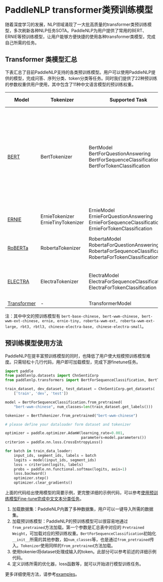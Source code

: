 # PaddleNLP transformer类预训练模型

随着深度学习的发展，NLP领域涌现了一大批高质量的transformer类预训练模型，多次刷新各种NLP任务SOTA。PaddleNLP为用户提供了常用的BERT、ERNIE等预训练模型，让用户能够方便快捷的使用各种transformer类模型，完成自己所需的任务。


## Transformer 类模型汇总

下表汇总了目前PaddleNLP支持的各类预训练模型。用户可以使用PaddleNLP提供的模型，完成问答、序列分类、token分类等任务。同时我们提供了22种预训练的参数权重供用户使用，其中包含了11种中文语言模型的预训练权重。

| Model | Tokenizer| Supported Task| Pretrained Weight|
|---|---|---|---|
| [BERT](https://arxiv.org/abs/1810.04805) | BertTokenizer|BertModel<br> BertForQuestionAnswering<br> BertForSequenceClassification<br>BertForTokenClassification| `bert-base-uncased`<br> `bert-large-uncased` <br>`bert-base-multilingual-uncased` <br>`bert-base-cased`<br> `bert-base-chinese`<br> `bert-base-multilingual-cased`<br> `bert-large-cased`<br> `bert-wwm-chinese`<br> `bert-wwm-ext-chinese` |
|[ERNIE](https://arxiv.org/abs/1904.09223)|ErnieTokenizer<br>ErnieTinyTokenizer|ErnieModel<br> ErnieForQuestionAnswering<br> ErnieForSequenceClassification<br> ErnieForTokenClassification| `ernie-1.0`<br> `ernie-tiny`<br> `ernie-2.0-en`<br> `ernie-2.0-large-en`|
|[RoBERTa](https://arxiv.org/abs/1907.11692)|RobertaTokenizer| RobertaModel<br>RobertaForQuestionAnswering<br>RobertaForSequenceClassification<br>RobertaForTokenClassification| `roberta-wwm-ext`<br> `roberta-wwm-ext-large`<br> `rbt3`<br> `rbtl3`|
|[ELECTRA](https://arxiv.org/abs/2003.10555) |ElectraTokenizer| ElectraModel<br>ElectraForSequenceClassification<br>ElectraForTokenClassification<br>|`electra-small`<br> `electra-base`<br> `electra-large`<br> `chinese-electra-small`<br> `chinese-electra-base`<br>|
|[Transformer](https://arxiv.org/abs/1706.03762) |- | TransformerModel | - |

注：其中中文的预训练模型有 `bert-base-chinese, bert-wwm-chinese, bert-wwm-ext-chinese, ernie, ernie-tiny, roberta-wwm-ext, roberta-wwm-ext-large, rbt3, rbtl3, chinese-electra-base, chinese-electra-small`。

## 预训练模型使用方法

PaddleNLP在提丰富预训练模型的同时，也降低了用户使大规模预训练模型难度。只需轻松十几行代码，用户即可加载模型，完成下游finetune任务。

```python
import paddle
from paddlenlp.datasets import ChnSentiCorp
from paddlenlp.transformers import BertForSequenceClassification, BertTokenizer

train_dataset, dev_dataset, test_dataset = ChnSentiCorp.get_datasets(
    ['train', 'dev', 'test'])

model = BertForSequenceClassification.from_pretrained(
    "bert-wwm-chinese", num_classes=len(train_dataset.get_labels()))

tokenizer = BertTokenizer.from_pretrained("bert-wwm-chinese")

# please define your dataloader form dataset and tokenizer

optimizer = paddle.optimizer.AdamW(learning_rate=0.001,
                                   parameters=model.parameters())
criterion = paddle.nn.loss.CrossEntropyLoss()

for batch in train_data_loader:
    input_ids, segment_ids, labels = batch
    logits = model(input_ids, segment_ids)
    loss = criterion(logits, labels)
    probs = paddle.nn.functional.softmax(logits, axis=1)
    loss.backward()
    optimizer.step()
    optimizer.clear_gradients()
```

上面的代码给出使用模型的简要示例，更完整详细的示例代码，可以参考[使用预训练模型Fine-tune完成中文文本分类任务](https://github.com/PaddlePaddle/models/tree/develop/PaddleNLP/examples/text_classification/pretrained_models)。

1. 加载数据集：PaddleNLP内置了多种数据集，用户可以一键导入所需的数据集。
2. 加载预训练模型：PaddleNLP的预训练模型可以很容易地通过`from_pretrained`方法加载。第一个参数是汇总表中对应的 `Pretrained Weight`，可加载对应的预训练权重。`BertForSequenceClassification`初始化`__init__`所需的其他参数，如`num_classes`等，也是通过`from_pretrained`传入。`Tokenizer`使用同样的`from_pretrained`方法加载。
3. 使用tokenier将dataset处理成输入的token。此部分可以参考前述的详细示例代码。
4. 定义训练所需的优化器，loss函数等，就可以开始进行模型训练任务。

更多详细使用方法，请参考[examples](https://github.com/PaddlePaddle/models/tree/develop/PaddleNLP/examples)。
